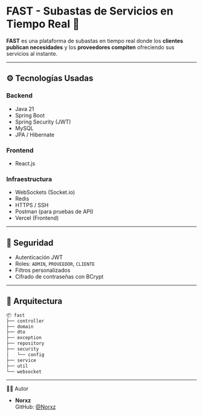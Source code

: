 # FAST - Subastas de Servicios en Tiempo Real 🚀

**FAST** es una plataforma de subastas en tiempo real donde los **clientes publican necesidades** y los **proveedores compiten** ofreciendo sus servicios al instante.

---

## ⚙️ Tecnologías Usadas

### Backend
- Java 21
- Spring Boot
- Spring Security (JWT)
- MySQL
- JPA / Hibernate

### Frontend
- React.js

### Infraestructura
- WebSockets (Socket.io)
- Redis
- HTTPS / SSH
- Postman (para pruebas de API)
- Vercel (Frontend) 

---

## 🔐 Seguridad

- Autenticación JWT
- Roles: `ADMIN`, `PROVEEDOR`, `CLIENTE`
- Filtros personalizados
- Cifrado de contraseñas con BCrypt

---

## 🧠 Arquitectura

```bash
📦 fast
├── controller
├── domain
├── dto
├── exception
├── repository
├── security
│   └── config
├── service
├── util
└── websocket
```

---

👨‍💻 Autor

- **Norxz**  
  GitHub: [@Norxz](https://github.com/Norxz)
